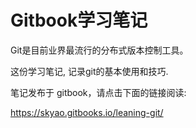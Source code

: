 # Gitbook学习笔记

Git是目前业界最流行的分布式版本控制工具。

这份学习笔记, 记录git的基本使用和技巧.

笔记发布于 gitbook，请点击下面的链接阅读:

https://skyao.gitbooks.io/leaning-git/
